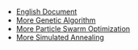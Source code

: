 * [English Document](en/README.md)
* [More Genetic Algorithm](zh/more_ga.md)
* [More Particle Swarm Optimization](zh/more_pso.md)
* [More Simulated Annealing](zh/more_pso.md)